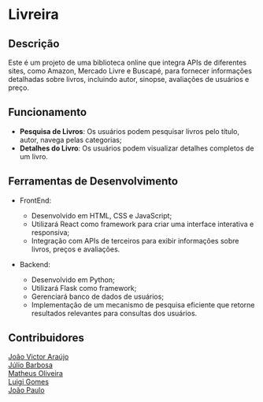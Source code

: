 # Livreira
## Descrição

Este é um projeto de uma biblioteca online que integra APIs de diferentes sites, como Amazon, Mercado Livre e Buscapé, para fornecer informações detalhadas sobre livros, incluindo autor, sinopse, avaliações de usuários e preço.

## Funcionamento

- **Pesquisa de Livros**: Os usuários podem pesquisar livros pelo título, autor, navega pelas categorias;
- **Detalhes do Livro**: Os usuários podem visualizar detalhes completos de um livro.

## Ferramentas de Desenvolvimento

- FrontEnd:
  - Desenvolvido em HTML, CSS e JavaScript;
  - Utilizará React como framework para criar uma interface interativa e responsiva;
  - Integração com APIs de terceiros para exibir informações sobre livros, preços e avaliações.

- Backend:
  - Desenvolvido em Python;
  - Utilizará Flask como framework;
  - Gerenciará banco de dados de usuários;
  - Implementação de um mecanismo de pesquisa eficiente que retorne resultados relevantes para consultas dos usuários.

## Contribuidores

[João Victor Araújo](https://github.com/JoaoArauto) <br>
[Júlio Barbosa](https://github.com/juliobrbsa) <br>
[Matheus Oliveira](https://github.com/matheussoliveira323) <br>
[Luigi Gomes](https://github.com/LGAP159) <br>
[João Paulo](https://github.com/joaopaulsl) <br>
